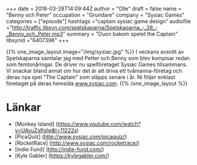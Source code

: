 +++
date = 2018-03-28T14:09:44Z
author = "Olle"
draft = false
name = "Benny och Peter"
occupation = "Grundare"
company = "Sysiac Games"
categories = ["episode"]
hashtags ="captain sysiac game design"
audiofile ="http://traffic.libsyn.com/spelskaparna/Spelskaparna_-_38_-_Benny_och_Peter.mp3"
summary = "Duon bakom spelet the Captain"
libsynid ="6407396"
+++

{{% one_image_layout image="/img/sysiac.jpg" %}}
I veckans avsnitt av Spelskaparna samtalar jag med Petter och Benny som blev kompisar redan som femtonåringar. De driver nu spelföretaget Sysiac Games tillsammans. Vi snackar bland annat om hur det är att driva ett tvåmanna-företag och  deras nya spel "The Captain" som släpps senare i år. Ni följer enklast företaget på deras hemsida www.sysiac.com.
{{% /one_image_layout %}}
# Länkar
* [Monkey Island] (https://www.youtube.com/watch?v=UAvuZsflglw&t=11222s)
* [PicaQuiz] (http://www.sysiac.com/picaquiz/)
* [RocketRace] (http://www.sysiac.com/rocketrace/)
* [Indie Fund] (http://indie-fund.com/)
* [Kyle Gabler] (https://kylegabler.com/)
